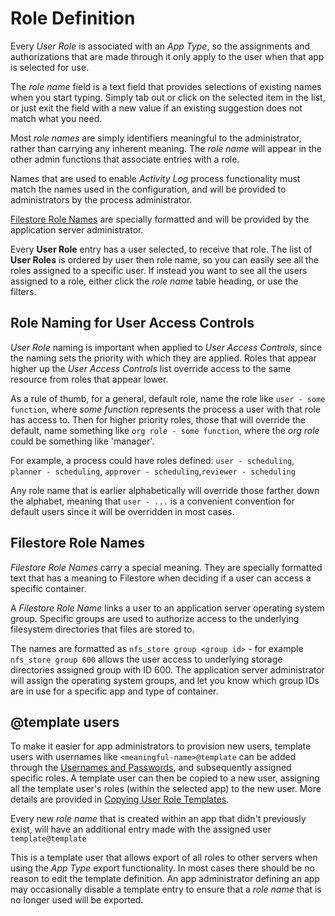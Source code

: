 # Role Definition

Every *User Role* is associated with an *App Type*, so the assignments and authorizations that are made through it only apply to the user when that app is selected for use.

The *role name* field is a text field that provides selections of existing names when you start typing. Simply tab out or click on the selected item in the list, or just exit the field with a new value if an existing suggestion does not match what you need.

Most *role names* are simply identifiers meaningful to the administrator, rather than carrying any inherent meaning. The *role name* will appear in the other admin functions that associate entries with a role.

Names that are used to enable *Activity Log* process functionality must match the names used in the configuration, and will be provided to administrators by the process administrator.

[Filestore Role Names](#filestore-role-names) are specially formatted and will be provided by the application server administrator.

Every **User Role** entry has a user selected, to receive that role. The list of **User Roles** is ordered by user then role name, so you can easily see all the roles assigned to a specific user. If instead you want to see all the users assigned to a role, either click the *role name* table heading, or use the filters.

## Role Naming for User Access Controls

*User Role* naming is important when applied to *User Access Controls*, since the naming sets the priority with which they are applied. Roles that appear higher up the *User Access Controls* list override access to the same resource from roles that appear lower.

As a rule of thumb, for a general, default role, name the role like `user - some function`, where *some function* represents the process a user with that role has access to. Then for higher priority roles, those that will override the default, name something like `org role - some function`, where the *org role* could be something like 'manager'.

For example, a process could have roles defined: `user - scheduling`, `planner - scheduling`, `approver - scheduling`,`reviewer - scheduling`

Any role name that is earlier alphabetically will override those farther down the alphabet, meaning that `user - ...` is a convenient convention for default users since it will be overridden in most cases.

## Filestore Role Names

*Filestore Role Names* carry a special meaning. They are specially formatted text that has a meaning to Filestore when deciding if a user can access a specific container.

A *Filestore Role Name* links a user to an application server operating system group. Specific groups are used to authorize access to the underlying filesystem directories that files are stored to.

The names are formatted as `nfs_store group <group id>` - for example `nfs_store group 600` allows the user access to underlying storage directories assigned group with ID 600. The application server administrator will assign the operating system groups, and let you know which group IDs are in use for a specific app and type of container.

## @template users

To make it easier for app administrators to provision new users, template users with usernames like `<meaningful-name>@template` can be added through the [Usernames and Passwords](/help/admin_reference/users/user_profile_configuration), and subsequently assigned specific roles. A template user can then be copied to a new user, assigning all the template user's roles (within the selected app) to the new user. More details are provided in [Copying User Role Templates](copying_user_role_templates).

Every new *role name* that is created within an app that didn't previously exist, will have an additional entry made with the assigned user `template@template`

This is a template user that allows export of all roles to other servers when using the *App Type* export functionality. In most cases there should be no reason to edit the template definition. An app administrator defining an app may occasionally disable a template entry to ensure that a *role name* that is no longer used will be exported.
